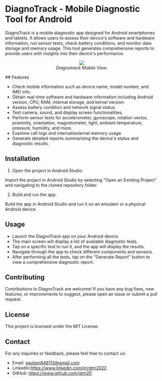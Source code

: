 # DiagnoTrack - Mobile Diagnostic Tool for Android

DiagnoTrack is a mobile diagnostic app designed for Android smartphones and tablets. It allows users to assess their device's software and hardware information, run sensor tests, check battery conditions, and monitor data storage and memory usage. This tool generates comprehensive reports to provide users with insights into their device's performance.

<p align="center">
<img src="https://github.com/gtm20/DiagnoTrack/assets/115064011/a254e8d6-f7c3-4e36-8c7f-a73ad4e57739">

<br>
<em>Diagnotrack Mobile View.</em>
</p>
## Features

- Check mobile information such as device name, model number, and IMEI info.
- Obtain real-time software and hardware information including Android version, CPU, RAM, internal storage, and kernel version.
- Assess battery condition and network signal status.
- Test camera, sound, and display screen functionalities.
- Perform sensor tests for accelerometer, gyroscope, rotation vector, proximity, orientation, magnetometer, light, ambient temperature, pressure, humidity, and more.
- Examine call logs and internal/external memory usage.
- Generate detailed reports summarizing the device's status and diagnostic results.


## Installation

1. Open the project in Android Studio:

Import the project in Android Studio by selecting "Open an Existing Project" and navigating to the cloned repository folder.

2. Build and run the app:

Build the app in Android Studio and run it on an emulator or a physical Android device.

## Usage

- Launch the DiagnoTrack app on your Android device.
- The main screen will display a list of available diagnostic tests.
- Tap on a specific test to run it, and the app will display the results.
- Navigate through the app to check different components and sensors.
- After performing all the tests, tap on the "Generate Report" button to view a comprehensive diagnostic report.

## Contributing

Contributions to DiagnoTrack are welcome! If you have any bug fixes, new features, or improvements to suggest, please open an issue or submit a pull request.

## License

This project is licensed under the MIT License.

## Contact

For any inquiries or feedback, please feel free to contact us:

- Email: gautam848113@gmail.com 
- LinkedIn:https://www.linkedin.com/in/gtm2022
- GitHub: https://www.github.com/gtm20


